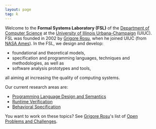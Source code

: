 ```yaml
---
layout: page
tag: k
---
```


Welcome to the **Formal Systems Laboratory (FSL)** of the [Department of Computer
Science] at the [University of Illinois Urbana-Champaign] (UIUC). FSL was
founded in 2002 by [Grigore Rosu]({{site.baseurl}}/people/grigore-rosu/index.html), when he joined UIUC 
(from [NASA Ames](http://www.nasa.gov/centers/ames/home/index.html)). 
In the FSL, we design and develop:

-   foundational and theoretical models,
-   specification and programming languages, techniques and methodologies,
    as well as
-   software analysis prototypes and tools,

all aiming at increasing the quality of computing systems. 

Our current research areas are:
- [Programming Language Design and Semantics]({{site.baseurl}}/projects/pl/index.html)
- [Runtime Verification]({{site.baseurl}}/projects/rv/index.html)
- [Behavioral Specification]({{site.baseurl}}/projects/circ/index.html)

You want to work on these topics? See [Grigore Rosu]({{site.baseurl}}/people/grigore-rosu/index.html)'s list of [Open Problems and Challenges](https://hdl.handle.net/2142/95775).

[Department of Computer Science]: https://cs.illinois.edu
[University of Illinois Urbana-Champaign]: https://illinois.edu


